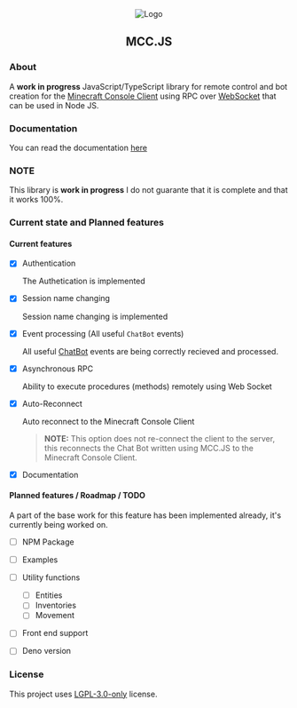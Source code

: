 <div align="center">

<img src="http://i.pics.rs/oo3pk.png" alt="Logo"/>

## MCC.JS

</div>

### About

A **work in progress** JavaScript/TypeScript library for remote control and bot creation for the [Minecraft Console Client](https://github.com/MCCTeam/Minecraft-Console-Client) using RPC over [WebSocket](https://en.wikipedia.org/wiki/WebSocket) that can be used in Node JS.

### Documentation

You can read the documentation [here](docs/README.md)

### NOTE

This library is **work in progress** I do not guarante that it is complete and that it works 100%.

### Current state and Planned features

#### Current features

-   [x] Authentication

    The Authetication is implemented

-   [x] Session name changing

    Session name changing is implemented

-   [x] Event processing (All useful `ChatBot` events)

    All useful [ChatBot](https://github.com/MCCTeam/Minecraft-Console-Client/blob/master/MinecraftClient/Scripting/ChatBot.cs) events are being correctly recieved and processed.

-   [x] Asynchronous RPC

    Ability to execute procedures (methods) remotely using Web Socket

-   [x] Auto-Reconnect

    Auto reconnect to the Minecraft Console Client

    > **NOTE:** This option does not re-connect the client to the server, this reconnects the Chat Bot written using MCC.JS to the Minecraft Console Client.

-   [x] Documentation

#### Planned features / Roadmap / TODO

A part of the base work for this feature has been implemented already, it's currently being worked on.

-   [ ] NPM Package

-   [ ] Examples

-   [ ] Utility functions

    -   [ ] Entities
    -   [ ] Inventories
    -   [ ] Movement

-   [ ] Front end support

-   [ ] Deno version

### License

This project uses [LGPL-3.0-only](https://www.gnu.org/licenses/lgpl-3.0.html) license.
